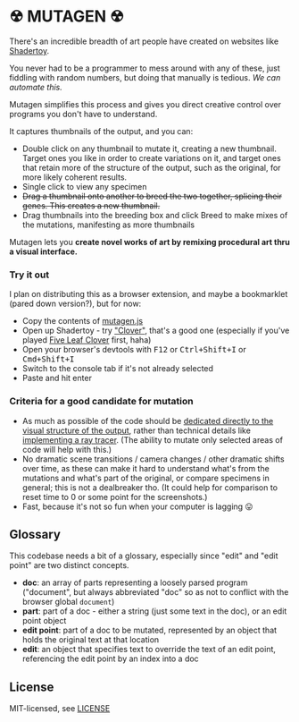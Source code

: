 # ☢ MUTAGEN ☢

There's an incredible breadth of art people have created on websites like [Shadertoy](https://www.shadertoy.com/browse).

You never had to be a programmer to mess around with any of these, just fiddling with random numbers, but doing that manually is tedious. *We can automate this.*

Mutagen simplifies this process and gives you direct creative control over programs you don't have to understand.

It captures thumbnails of the output, and you can:

- Double click on any thumbnail to mutate it, creating a new thumbnail. Target ones you like in order to create variations on it, and target ones that retain more of the structure of the output, such as the original, for more likely coherent results.
- Single click to view any specimen
- ~~Drag a thumbnail onto another to breed the two together, splicing their genes. This creates a new thumbnail.~~
- Drag thumbnails into the breeding box and click Breed to make mixes of the mutations, manifesting as more thumbnails

Mutagen lets you **create novel works of art by remixing procedural art thru a visual interface.**

<!-- https://en.wikipedia.org/wiki/Selective_breeding -->

### Try it out

I plan on distributing this as a browser extension, and maybe a bookmarklet (pared down version?), but for now:

- Copy the contents of [mutagen.js](mutagen.js)
- Open up Shadertoy - try ["Clover"](https://www.shadertoy.com/view/XsXGzn), that's a good one (especially if you've played [Five Leaf Clover](https://www.kongregate.com/games/moczan/ultimate-five-leaf-clover) first, haha)
- Open your browser's devtools with <kbd>F12</kbd> or <kbd>Ctrl+Shift+I</kbd> or <kbd>Cmd+Shift+I</kbd>
- Switch to the console tab if it's not already selected
- Paste and hit enter

### Criteria for a good candidate for mutation

- As much as possible of the code should be [dedicated directly to the visual structure of the output](https://www.shadertoy.com/view/XsXGzn), rather than technical details like [implementing a ray tracer](https://www.shadertoy.com/view/lsX3DH). (The ability to mutate only selected areas of code will help with this.)
- No dramatic scene transitions / camera changes / other dramatic shifts over time, as these can make it hard to understand what's from the mutations and what's part of the original, or compare specimens in general; this is not a dealbreaker tho. (It could help for comparison to reset time to 0 or some point for the screenshots.)
- Fast, because it's not so fun when your computer is lagging 😛

## Glossary

This codebase needs a bit of a glossary, especially since "edit" and "edit point" are two distinct concepts.

- **doc**: an array of parts representing a loosely parsed program ("document", but always abbreviated "doc" so as not to conflict with the browser global `document`)
- **part**: part of a doc - either a string (just some text in the doc), or an edit point object
- **edit point**: part of a doc to be mutated, represented by an object that holds the original text at that location
- **edit**: an object that specifies text to override the text of an edit point, referencing the edit point by an index into a doc

## License

MIT-licensed, see [LICENSE](LICENSE)
